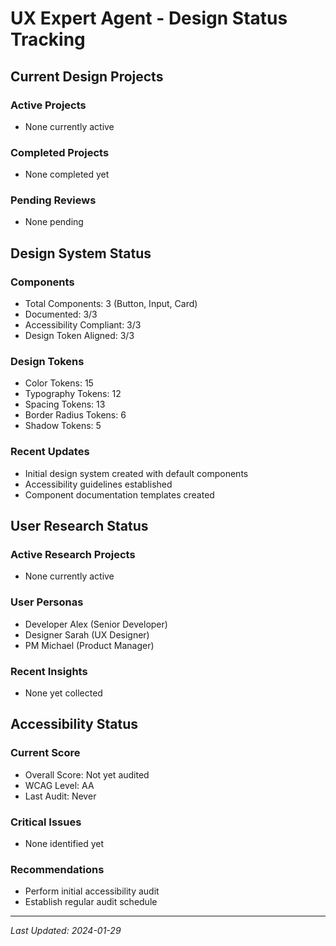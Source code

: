 # UX Expert Agent - Design Status Tracking

## Current Design Projects

### Active Projects
- None currently active

### Completed Projects
- None completed yet

### Pending Reviews
- None pending

## Design System Status

### Components
- Total Components: 3 (Button, Input, Card)
- Documented: 3/3
- Accessibility Compliant: 3/3
- Design Token Aligned: 3/3

### Design Tokens
- Color Tokens: 15
- Typography Tokens: 12
- Spacing Tokens: 13
- Border Radius Tokens: 6
- Shadow Tokens: 5

### Recent Updates
- Initial design system created with default components
- Accessibility guidelines established
- Component documentation templates created

## User Research Status

### Active Research Projects
- None currently active

### User Personas
- Developer Alex (Senior Developer)
- Designer Sarah (UX Designer) 
- PM Michael (Product Manager)

### Recent Insights
- None yet collected

## Accessibility Status

### Current Score
- Overall Score: Not yet audited
- WCAG Level: AA
- Last Audit: Never

### Critical Issues
- None identified yet

### Recommendations
- Perform initial accessibility audit
- Establish regular audit schedule

---
*Last Updated: 2024-01-29*
